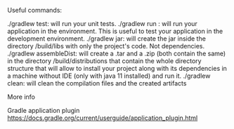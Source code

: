 
Useful commands:


./gradlew test: will run your unit tests.
./gradlew run : will run your application in the environment. This is useful to test your application in the development environment.
./gradlew jar: will create the jar inside the directory <project root>/build/libs with only the project's code. Not dependencies.
./gradlew assembleDist: will create a .tar and a .zip (both contain the same) in the directory <project root>/build/distributions that contain
the whole directory structure that will allow to install your project along with its dependencies in a machine without IDE (only with java 11 installed) and run it.
./gradlew clean: will clean the compilation files and the created artifacts


More info


Gradle application plugin
https://docs.gradle.org/current/userguide/application_plugin.html
